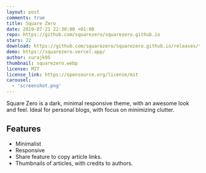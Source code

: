 ```yaml
---
layout: post
comments: true
title: Square Zero
date: 2019-07-21 22:30:00 +01:00
repo: https://github.com/squarezero/squarezero.github.io
stars: 22
download: https://github.com/squarezero/squarezero.github.io/releases/tag/1.0.0
demo: https://squarezero.vercel.app/
author: surajk95
thumbnail: squarezero.webp
license: MIT
license_link: https://opensource.org/license/mit
carousel:
  - 'screenshot.png'
---
```


Square Zero is a dark, minimal responsive theme, with an awesome look and feel.
Ideal for personal blogs, with focus on minimizing clutter.

## Features

* Minimalist
* Responsive
* Share feature to copy article links.
* Thumbnails of articles, with credits to authors.
